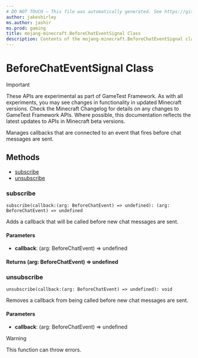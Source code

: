 ```yaml
---
# DO NOT TOUCH — This file was automatically generated. See https://github.com/Mojang/MinecraftScriptingApiDocsGenerator to modify descriptions, examples, etc.
author: jakeshirley
ms.author: jashir
ms.prod: gaming
title: mojang-minecraft.BeforeChatEventSignal Class
description: Contents of the mojang-minecraft.BeforeChatEventSignal class.
---
```

# BeforeChatEventSignal Class
>[!IMPORTANT]
>These APIs are experimental as part of GameTest Framework. As with all experiments, you may see changes in functionality in updated Minecraft versions. Check the Minecraft Changelog for details on any changes to GameTest Framework APIs. Where possible, this documentation reflects the latest updates to APIs in Minecraft beta versions.

Manages callbacks that are connected to an event that fires before chat messages are sent.


## Methods
- [subscribe](#subscribe)
- [unsubscribe](#unsubscribe)
  
### **subscribe**
`
subscribe(callback:(arg: BeforeChatEvent) => undefined): (arg: BeforeChatEvent) => undefined
`

Adds a callback that will be called before new chat messages are sent.
#### **Parameters**
- **callback**: (arg: BeforeChatEvent) => undefined

#### **Returns** (arg: BeforeChatEvent) => undefined


### **unsubscribe**
`
unsubscribe(callback:(arg: BeforeChatEvent) => undefined): void
`

Removes a callback from being called before new chat messages are sent.
#### **Parameters**
- **callback**: (arg: BeforeChatEvent) => undefined


> [!WARNING]
> This function can throw errors.


